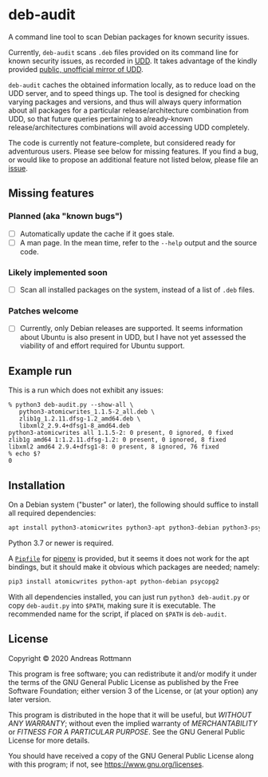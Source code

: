 # deb-audit

A command line tool to scan Debian packages for known security issues.

Currently, `deb-audit` scans `.deb` files provided on its command line
for known security issues, as recorded in
[UDD](https://udd.debian.org/). It takes advantage of the kindly
provided [public, unofficial mirror of
UDD](https://udd-mirror.debian.net/).

`deb-audit` caches the obtained information locally, as to reduce load
on the UDD server, and to speed things up. The tool is designed for
checking varying packages and versions, and thus will always query
information about all packages for a particular release/architecture
combination from UDD, so that future queries pertaining to
already-known release/architectures combinations will avoid accessing
UDD completely.

The code is currently not feature-complete, but considered ready for
adventurous users. Please see below for missing features. If you find
a bug, or would like to propose an additional feature not listed
below, please file an
[issue](https://github.com/rotty/deb-audit/issues).

## Missing features

### Planned (aka "known bugs")

- [ ] Automatically update the cache if it goes stale.
- [ ] A man page. In the mean time, refer to the `--help` output and
      the source code.

### Likely implemented soon

- [ ] Scan all installed packages on the system, instead of a list of
      `.deb` files.

### Patches welcome

- [ ] Currently, only Debian releases are supported. It seems
      information about Ubuntu is also present in UDD, but I have not
      yet assessed the viability of and effort required for Ubuntu
      support.

## Example run

This is a run which does not exhibit any issues:

```
% python3 deb-audit.py --show-all \
   python3-atomicwrites_1.1.5-2_all.deb \
   zlib1g_1.2.11.dfsg-1.2_amd64.deb \
   libxml2_2.9.4+dfsg1-8_amd64.deb
python3-atomicwrites all 1.1.5-2: 0 present, 0 ignored, 0 fixed
zlib1g amd64 1:1.2.11.dfsg-1.2: 0 present, 0 ignored, 8 fixed
libxml2 amd64 2.9.4+dfsg1-8: 0 present, 8 ignored, 76 fixed
% echo $?
0
```

## Installation

On a Debian system ("buster" or later), the following should
suffice to install all required dependencies:

```sh
apt install python3-atomicwrites python3-apt python3-debian python3-psycopg2
```

Python 3.7 or newer is required.

A [`Pipfile`](./Pipfile) for [pipenv](https://github.com/pypa/pipenv)
is provided, but it seems it does not work for the apt bindings, but
it should make it obvious which packages are needed; namely:

```sh
pip3 install atomicwrites python-apt python-debian psycopg2
```

With all dependencies installed, you can just run `python3
deb-audit.py` or copy `deb-audit.py` into `$PATH`, making sure it is
executable. The recommended name for the script, if placed on `$PATH`
is `deb-audit`.

## License

Copyright © 2020 Andreas Rottmann

This program is free software; you can redistribute it and/or modify
it under the terms of the GNU General Public License as published by
the Free Software Foundation; either version 3 of the License, or (at
your option) any later version.

This program is distributed in the hope that it will be useful, but
*WITHOUT ANY WARRANTY*; without even the implied warranty of
*MERCHANTABILITY* or *FITNESS FOR A PARTICULAR PURPOSE*. See the GNU
General Public License for more details.

You should have received a copy of the GNU General Public License
along with this program; if not, see <https://www.gnu.org/licenses>.
